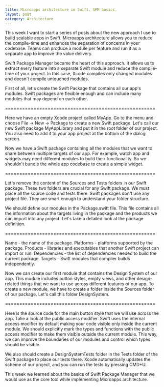 ```yaml
---
title: Microapps architecture in Swift. SPM basics.
layout: post
category: Architecture
---
```


This week I want to start a series of posts about the new approach I use to build scalable apps in Swift. Microapps architecture allows you to reduce the compile-time and enhances the separation of concerns in your codebase. Teams can produce a module per feature and run it as a separate app to improve the value delivery.

Swift Package Manager became the heart of this approach. It allows us to extract every feature into a separate Swift module and reduce the compile-time of your project. In this case, Xcode compiles only changed modules and doesn't compile untouched modules.

First of all, let's create the Swift Package that contains all our app's modules. Swift packages are flexible enough and can include many modules that may depend on each other.

=====================================================

Here we have an empty Xcode project called MyApp. Go to the menu and choose File -> New -> Package to create a new Swift package. Let's call our new Swift package MyAppLibrary and put it in the root folder of our project. You also need to add it to your app project at the bottom of the dialog screen.

Now we have a Swift package containing all the modules that we want to share between multiple targets of our app. For example, watch app and widgets may need different modules to build their functionality. So we shouldn't bundle the whole app codebase to create a simple widget.

=====================================================

Let's remove the content of the Sources and Tests folders in our Swift package. These two folders are crucial for any Swift package. We must place all the source code and tests there. Swift packages don't use any project file. They are smart enough to understand your folder structure.

We should define our modules in the Package.swift file. This file contains all the information about the targets living in the package and the products we can import into any project. Let's take a detailed look at the package definition.

=====================================================

Name - the name of the package.
Platforms - platforms supported by the package.
Products - libraries and executables that another Swift project can import or run.
Dependencies - the list of dependencies needed to build the current package.
Targets - Swift modules that complier builds independently.

Now we can create our first module that contains the Design System of our app. This module includes button styles, empty views, and other design-related things that we want to use across different features of our app. To create a new module, we have to create a folder inside the Sources folder of our package. Let's call this folder DesignSystem.

=====================================================

Here is the source code for the main button style that we will use across the app. Take a look at the public access modifier. Swift uses the internal access modifier by default making your code visible only inside the current module. We should explicitly mark the types and functions with the public access modifier to make them visible outside the current module. This way, we can improve the boundaries of our modules and control which types should be visible.

We also should create a DesignSystemTests folder in the Tests folder of the Swift package to place our tests there. Xcode automatically updates the scheme of our project, and you can run the tests by pressing CMD+U.

This week we learned about the basics of Swift Package Manager that we would use as the core tool while implementing Microapps architecture.
